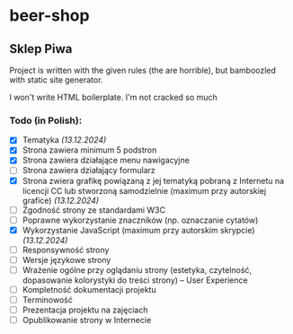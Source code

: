 # beer-shop
## Sklep Piwa

Project is written with the given rules (the are horrible), but bamboozled with static site generator.

I won't write HTML boilerplate. I'm not cracked so much

### Todo (in Polish):

- [x] Tematyka _(13.12.2024)_ 
- [x] Strona zawiera minimum 5 podstron
- [x] Strona zawiera działające menu nawigacyjne
- [ ] Strona zawiera działający formularz
- [x] Strona zwiera grafikę powiązaną z jej tematyką pobraną z Internetu na licencji CC lub stworzoną
samodzielnie (maximum przy autorskiej grafice) _(13.12.2024)_ 
- [ ] Zgodność strony ze standardami W3C
- [ ] Poprawne wykorzystanie znaczników (np. oznaczanie cytatów)
- [x] Wykorzystanie JavaScript (maximum przy autorskim skrypcie) _(13.12.2024)_
- [ ] Responsywność strony
- [ ] Wersje językowe strony
- [ ] Wrażenie ogólne przy oglądaniu strony (estetyka, czytelność, dopasowanie kolorystyki do treści strony) – User Experience
- [ ] Kompletność dokumentacji projektu
- [ ] Terminowość
- [ ] Prezentacja projektu na zajęciach 
- [ ] Opublikowanie strony w Internecie 
